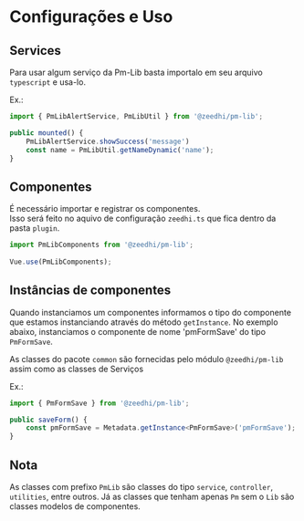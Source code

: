 # Configurações e Uso

## Services

Para usar algum serviço da Pm-Lib basta importalo em seu arquivo `typescript` e usa-lo.

Ex.:
```ts
import { PmLibAlertService, PmLibUtil } from '@zeedhi/pm-lib';

public mounted() {
	PmLibAlertService.showSuccess('message')
	const name = PmLibUtil.getNameDynamic('name');
}
```

## Componentes

É necessário importar e registrar os componentes.  
Isso será feito no aquivo de configuração `zeedhi.ts` que fica dentro da pasta `plugin`.  

```ts  
import PmLibComponents from '@zeedhi/pm-lib';  
  
Vue.use(PmLibComponents);  
```  

## Instâncias de componentes

Quando instanciamos um componentes informamos o tipo do componente que estamos instanciando através do método `getInstance`.
No exemplo abaixo, instanciamos o componente de nome 'pmFormSave' do tipo `PmFormSave`.

As classes do pacote `common` são fornecidas pelo módulo `@zeedhi/pm-lib` assim como as classes de Serviços

Ex.:
```ts
import { PmFormSave } from '@zeedhi/pm-lib';

public saveForm() {
	const pmFormSave = Metadata.getInstance<PmFormSave>('pmFormSave');
}
```

## Nota

As classes com prefixo `PmLib` são classes do tipo `service`, `controller`, `utilities`, entre outros.
Já as classes que tenham apenas `Pm` sem o `Lib` são classes modelos de componentes.